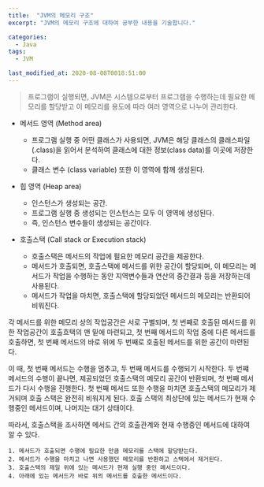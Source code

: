 ```yaml
---
title:  "JVM의 메모리 구조"
excerpt: "JVM의 메모리 구조에 대하여 공부한 내용을 기술합니다."

categories:
  - Java
tags:
  - JVM

last_modified_at: 2020-08-08T0018:51:00
---
```


> 프로그램이 실행되면, JVM은 시스템으로부터 프로그램을 수행하는데 필요한 메모리를 할당받고 이 메모리를 용도에 따라 여러 영역으로 나누어 관리한다.

* 메서드 영역 (Method area)
  - 프로그램 실행 중 어떤 클래스가 사용되면, JVM은 해당 클래스의 클래스파일(.class)을 읽어서 분석하여 클래스에 대한 정보(class data)를 이곳에 저장한다.
  - 클래스 변수 (class variable) 또한 이 영역에 함께 생성된다.

* 힙 영역 (Heap area) 
  - 인스턴스가 생성되는 공간.
  - 프로그램 실행 중 생성되는 인스턴스는 모두 이 영역에 생성된다.
  - 즉, 인스턴스 변수들이 생성되는 공간이다.

* 호출스택 (Call stack or Execution stack)
  - 호출스택은 메서드의 작업에 필요한 메모리 공간을 제공한다.
  - 메서드가 호출되면, 호출스택에 메서드를 위한 공간이 할당되며, 이 메모리는 메서드가 작업을 수행하는 동안 지역변수들과 연산의 중간결과 등을 저장하는데 사용된다.
  - 메서드가 작업을 마치면, 호출스택에 할당되었던 메서드의 메모리는 반환되어 비워진다.

각 메서드를 위한 메모리 상의 작업공간은 서로 구별되며, 첫 번째로 호출된 메서드를 위한 작업공간이 호출흐택의 맨 밑에 마련되고, 
첫 번째 메서드의 작업 중에 다른 메서드를 호출하면, 첫 번째 메서드의 바로 위에 두 번째로 호출된 메서드를 위한 공간이 마련된다.

이 때, 첫 번째 메서드는 수행을 멈추고, 두 번째 메서드를 수행되기 시작한다. 두 번쨰 메서드의 수행이 끝나면, 
제공되었던 호출스택의 메모리 공간이 반환되며, 첫 번째 메서드가 다시 수행을 진행한다. 
첫 번째 메서드 또한 수행을 마치면 호출스택의 메모리가 제거되며 호출 스택은 완전히 비워지게 된다.
호출 스택의 최상단에 있는 메서드가 현재 수행중인 메서드이며, 나머지는 대기 상태이다.

따라서, 호출스택을 조사하면 메서드 간의 호출관계와 현재 수행중인 메서드에 대하여 알 수 있다. 

```
1. 메서드가 호출되면 수행에 필요한 만큼 메모리를 스택에 할당받는다.
2. 메서드가 수행을 마치고 나면 사용했던 메모리를 반환하고 스택에서 제거된다.
3. 호출스택의 제일 위에 있는 메서드가 현재 실행 중인 메서드이다.
4. 아래에 있는 메서드가 바로 위의 메서드를 호출한 메서드이다.
```
